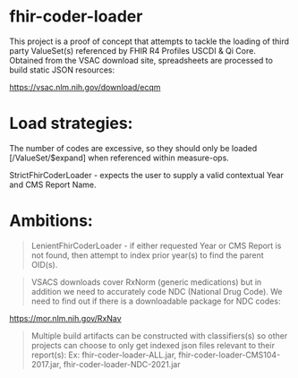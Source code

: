 # fhir-coder-loader
This project is a proof of concept that attempts to tackle the loading of third party ValueSet(s) referenced by FHIR R4 Profiles USCDI & Qi Core. Obtained from the VSAC download site, spreadsheets are processed to build static JSON resources:

https://vsac.nlm.nih.gov/download/ecqm

# Load strategies:
The number of codes are excessive, so they should only be loaded [/ValueSet/$expand] when referenced within measure-ops.

StrictFhirCoderLoader - expects the user to supply a valid contextual Year and CMS Report Name.


# Ambitions:
> LenientFhirCoderLoader - if either requested Year or CMS Report is not found, then attempt to index prior year(s) to find the parent OID(s).

> VSACS downloads cover RxNorm (generic medications) but in addition we need to accurately code NDC (National Drug Code). We need to find out if there is a downloadable package for NDC codes:

https://mor.nlm.nih.gov/RxNav

> Multiple build artifacts can be constructed with classifiers(s) so other projects can choose to only get indexed json files relevant to their report(s):
    Ex: fhir-coder-loader-ALL.jar, fhir-coder-loader-CMS104-2017.jar, fhir-coder-loader-NDC-2021.jar
